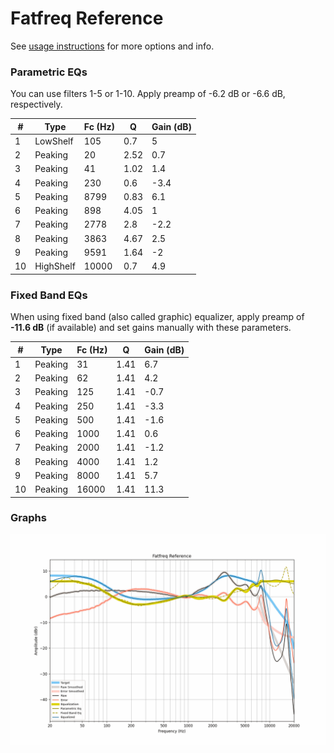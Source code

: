 # Fatfreq Reference
See [usage instructions](https://github.com/jaakkopasanen/AutoEq#usage) for more options and info.

### Parametric EQs
You can use filters 1-5 or 1-10. Apply preamp of -6.2 dB or -6.6 dB, respectively.

|   # | Type      |   Fc (Hz) |    Q |   Gain (dB) |
|-----|-----------|-----------|------|-------------|
|   1 | LowShelf  |       105 | 0.7  |         5   |
|   2 | Peaking   |        20 | 2.52 |         0.7 |
|   3 | Peaking   |        41 | 1.02 |         1.4 |
|   4 | Peaking   |       230 | 0.6  |        -3.4 |
|   5 | Peaking   |      8799 | 0.83 |         6.1 |
|   6 | Peaking   |       898 | 4.05 |         1   |
|   7 | Peaking   |      2778 | 2.8  |        -2.2 |
|   8 | Peaking   |      3863 | 4.67 |         2.5 |
|   9 | Peaking   |      9591 | 1.64 |        -2   |
|  10 | HighShelf |     10000 | 0.7  |         4.9 |

### Fixed Band EQs
When using fixed band (also called graphic) equalizer, apply preamp of **-11.6 dB** (if available) and set gains manually with these parameters.

|   # | Type    |   Fc (Hz) |    Q |   Gain (dB) |
|-----|---------|-----------|------|-------------|
|   1 | Peaking |        31 | 1.41 |         6.7 |
|   2 | Peaking |        62 | 1.41 |         4.2 |
|   3 | Peaking |       125 | 1.41 |        -0.7 |
|   4 | Peaking |       250 | 1.41 |        -3.3 |
|   5 | Peaking |       500 | 1.41 |        -1.6 |
|   6 | Peaking |      1000 | 1.41 |         0.6 |
|   7 | Peaking |      2000 | 1.41 |        -1.2 |
|   8 | Peaking |      4000 | 1.41 |         1.2 |
|   9 | Peaking |      8000 | 1.41 |         5.7 |
|  10 | Peaking |     16000 | 1.41 |        11.3 |

### Graphs
![](./Fatfreq%20Reference.png)
